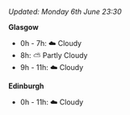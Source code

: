 *Updated: Monday 6th June 23:30*

**Glasgow**

* 0h - 7h: :cloud: Cloudy
* 8h: :partly_sunny: Partly Cloudy
* 9h - 11h: :cloud: Cloudy

**Edinburgh**

* 0h - 11h: :cloud: Cloudy
